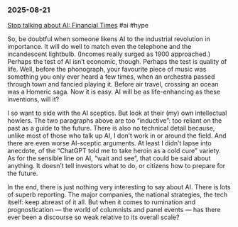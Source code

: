 ### 2025-08-21
[Stop talking about AI: Financial Times](https://on.ft.com/4lANVy7) #ai #hype

So, be doubtful when someone likens AI to the industrial revolution in importance. It will do well to match even the telephone and the incandescent lightbulb. (Incomes really surged as 1900 approached.) Perhaps the test of AI isn’t economic, though. Perhaps the test is quality of life. Well, before the phonograph, your favourite piece of music was something you only ever heard a few times, when an orchestra passed through town and fancied playing it. Before air travel, crossing an ocean was a Homeric saga. Now it is easy. AI will be as life-enhancing as these inventions, will it?

I so want to side with the AI sceptics. But look at their (my) own intellectual howlers. The two paragraphs above are too “inductive”: too reliant on the past as a guide to the future. There is also no technical detail because, unlike most of those who talk up AI, I don’t work in or around the field. And there are even worse AI-sceptic arguments. At least I didn’t lapse into anecdote, of the “ChatGPT told me to take heroin as a cold cure” variety.  As for the sensible line on AI, “wait and see”, that could be said about anything. It doesn’t tell investors what to do, or citizens how to prepare for the future.

In the end, there is just nothing very interesting to say about AI. There is lots of superb reporting. The major companies, the national strategies, the tech itself: keep abreast of it all. But when it comes to rumination and prognostication — the world of columnists and panel events — has there ever been a discourse so weak relative to its overall scale?